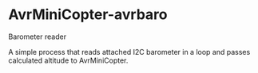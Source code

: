 # AvrMiniCopter-avrbaro
Barometer reader

A simple process that reads attached I2C barometer in a loop and passes calculated altitude to AvrMiniCopter.
